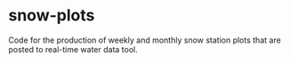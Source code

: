 # snow-plots
Code for the production of weekly and monthly snow station plots that are posted to real-time water data tool.
